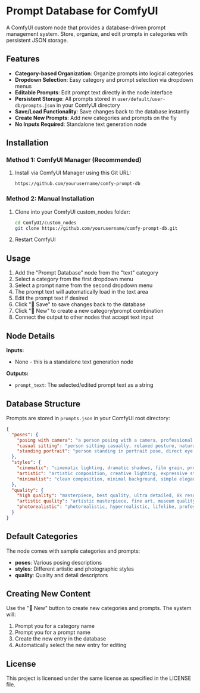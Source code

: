 # Prompt Database for ComfyUI

A ComfyUI custom node that provides a database-driven prompt management system. Store, organize, and edit prompts in categories with persistent JSON storage.

## Features

- **Category-based Organization**: Organize prompts into logical categories
- **Dropdown Selection**: Easy category and prompt selection via dropdown menus
- **Editable Prompts**: Edit prompt text directly in the node interface
- **Persistent Storage**: All prompts stored in `user/default/user-db/prompts.json` in your ComfyUI directory
- **Save/Load Functionality**: Save changes back to the database instantly
- **Create New Prompts**: Add new categories and prompts on the fly
- **No Inputs Required**: Standalone text generation node

## Installation

### Method 1: ComfyUI Manager (Recommended)
1. Install via ComfyUI Manager using this Git URL:
   ```
   https://github.com/yourusername/comfy-prompt-db
   ```

### Method 2: Manual Installation
1. Clone into your ComfyUI custom_nodes folder:
   ```bash
   cd ComfyUI/custom_nodes
   git clone https://github.com/yourusername/comfy-prompt-db.git
   ```
2. Restart ComfyUI

## Usage

1. Add the "Prompt Database" node from the "text" category
2. Select a category from the first dropdown menu
3. Select a prompt name from the second dropdown menu
4. The prompt text will automatically load in the text area
5. Edit the prompt text if desired
6. Click "💾 Save" to save changes back to the database
7. Click "📝 New" to create a new category/prompt combination
8. Connect the output to other nodes that accept text input

## Node Details

**Inputs:**
- None - this is a standalone text generation node

**Outputs:**
- `prompt_text`: The selected/edited prompt text as a string

## Database Structure

Prompts are stored in `prompts.json` in your ComfyUI root directory:

```json
{
  "poses": {
    "posing with camera": "a person posing with a camera, professional photography pose, confident stance",
    "casual sitting": "person sitting casually, relaxed posture, natural lighting",
    "standing portrait": "person standing in portrait pose, direct eye contact, professional setting"
  },
  "styles": {
    "cinematic": "cinematic lighting, dramatic shadows, film grain, professional cinematography",
    "artistic": "artistic composition, creative lighting, expressive style, fine art photography",
    "minimalist": "clean composition, minimal background, simple elegant style"
  },
  "quality": {
    "high quality": "masterpiece, best quality, ultra detailed, 8k resolution, professional photography",
    "artistic quality": "artistic masterpiece, fine art, museum quality, exceptional detail",
    "photorealistic": "photorealistic, hyperrealistic, lifelike, professional photo quality"
  }
}
```

## Default Categories

The node comes with sample categories and prompts:
- **poses**: Various posing descriptions
- **styles**: Different artistic and photographic styles  
- **quality**: Quality and detail descriptors

## Creating New Content

Use the "📝 New" button to create new categories and prompts. The system will:
1. Prompt you for a category name
2. Prompt you for a prompt name
3. Create the new entry in the database
4. Automatically select the new entry for editing

## License

This project is licensed under the same license as specified in the LICENSE file.
